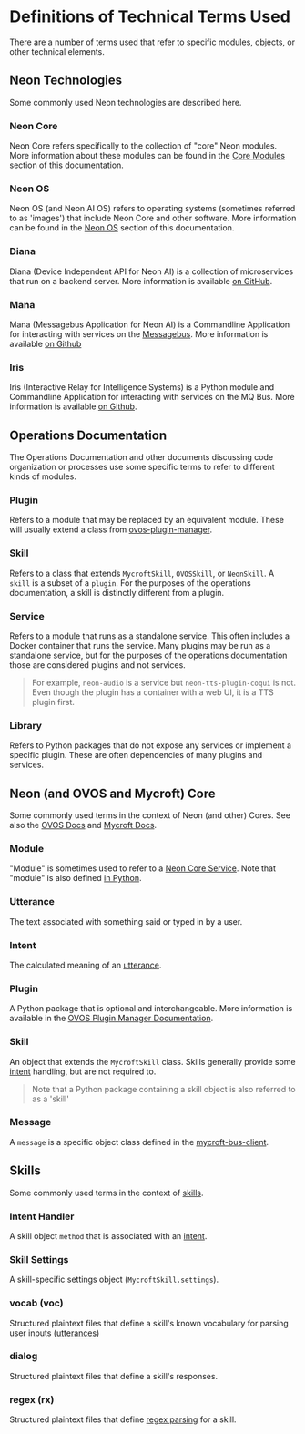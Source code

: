 # Definitions of Technical Terms Used
There are a number of terms used that refer to specific modules, objects, or
other technical elements.

## Neon Technologies
Some commonly used Neon technologies are described here.

### Neon Core
Neon Core refers specifically to the collection of "core" Neon modules.
More information about these modules can be found in the 
[Core Modules](https://neongeckocom.github.io/neon-docs/neon_core/index) section
of this documentation.

### Neon OS
Neon OS (and Neon AI OS) refers to operating systems (sometimes referred to as 'images') that
include Neon Core and other software. More information can be found in the
[Neon OS](https://neongeckocom.github.io/neon-docs/neon_os/) section of this
documentation.

### Diana
Diana (Device Independent API for Neon AI) is a collection of microservices that
run on a backend server. More information is available 
[on GitHub](https://github.com/neongeckocom/neon-diana-utils).

### Mana
Mana (Messagebus Application for Neon AI) is a Commandline Application for 
interacting with services on the 
[Messagebus](https://neongeckocom.github.io/neon-docs/neon_core/messagebus). 
More information is available
[on Github](https://github.com/neongeckocom/neon-mana-utils)

### Iris
Iris (Interactive Relay for Intelligence Systems) is a Python module and
Commandline Application for interacting with services on the MQ Bus.
More information is available 
[on Github](https://neongeckocom.github.io/neon-docs/neon_core/index).

## Operations Documentation
The Operations Documentation and other documents discussing code organization or
processes use some specific terms to refer to different kinds of modules.

### Plugin
Refers to a module that may be replaced by an equivalent module. These will usually 
extend a class from [ovos-plugin-manager](https://github.com/openvoiceos/ovos-plugin-manager).

### Skill
Refers to a class that extends `MycroftSkill`, `OVOSSkill`, or `NeonSkill`. A `skill` is a subset of a `plugin`.
For the purposes of the operations documentation, a skill is distinctly different
from a plugin.

### Service
Refers to a module that runs as a standalone service. This often includes a Docker
container that runs the service. Many plugins may be run as a standalone service,
but for the purposes of the operations documentation those are considered plugins
and not services.
> For example, `neon-audio` is a service but `neon-tts-plugin-coqui` is not. Even
  though the plugin has a container with a web UI, it is a TTS plugin first.

### Library
Refers to Python packages that do not expose any services or implement a specific
plugin. These are often dependencies of many plugins and services.

## Neon (and OVOS and Mycroft) Core
Some commonly used terms in the context of Neon (and other) Cores. See also
the [OVOS Docs](https://openvoiceos.github.io/community-docs/glossary/) and
[Mycroft Docs](https://mycroft-ai.gitbook.io/docs/about-mycroft-ai/glossary).

### Module
"Module" is sometimes used to refer to a 
[Neon Core Service](https://neongeckocom.github.io/neon-docs/neon_core/index).
Note that "module" is also defined 
[in Python](https://docs.python.org/3/tutorial/modules.html#more-on-modules).

### Utterance
The text associated with something said or typed in by a user.

### Intent
The calculated meaning of an [utterance](#utterance).

### Plugin
A Python package that is optional and interchangeable. More information
is available in the [OVOS Plugin Manager Documentation](https://openvoiceos.github.io/community-docs/OPM/).

### Skill
An object that extends the `MycroftSkill` class. Skills generally
provide some [intent](#intent) handling, but are not required to.
> Note that a Python package containing a skill object is also referred to as a 'skill'

### Message
A `message` is a specific object class defined in the 
[mycroft-bus-client](https://github.com/MycroftAI/mycroft-messagebus-client#message).

## Skills
Some commonly used terms in the context of [skills](#skill).

### Intent Handler
A skill object `method` that is associated with an [intent](#intent).

### Skill Settings
A skill-specific settings object (`MycroftSkill.settings`).

### vocab (voc)
Structured plaintext files that define a skill's known vocabulary for parsing
user inputs ([utterances](#utterance))

### dialog
Structured plaintext files that define a skill's responses.

### regex (rx)
Structured plaintext files that define 
[regex parsing](https://docs.python.org/3/howto/regex.html) for a skill.